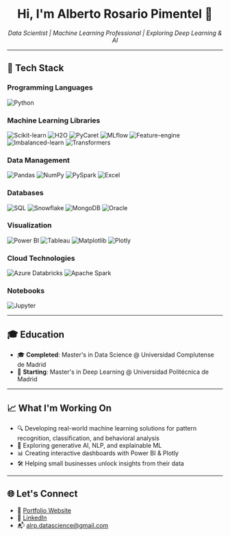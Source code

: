 <h1 align="center">Hi, I'm Alberto Rosario Pimentel 👋</h1>

<p align="center">
  <em>Data Scientist | Machine Learning Professional | Exploring Deep Learning & AI  </em>
</p>

---

## 🧰 Tech Stack

### Programming Languages
![Python](https://img.shields.io/badge/Python-3776AB?style=flat&logo=python&logoColor=white)

### Machine Learning Libraries
![Scikit-learn](https://img.shields.io/badge/Scikit--learn-F7931E?style=flat&logo=scikit-learn&logoColor=white)
![H2O](https://img.shields.io/badge/H2O.ai-000000?style=flat&logo=h2o.ai&logoColor=yellow)
![PyCaret](https://img.shields.io/badge/PyCaret-3C3C3C?style=flat&logo=python&logoColor=white)
![MLflow](https://img.shields.io/badge/MLflow-0194E2?style=flat&logo=mlflow&logoColor=white)
![Feature-engine](https://img.shields.io/badge/Feature--engine-525252?style=flat&logo=python&logoColor=white)
![Imbalanced-learn](https://img.shields.io/badge/Imbalanced--learn-008080?style=flat&logo=python&logoColor=white)
![Transformers](https://img.shields.io/badge/Transformers-FF4785?style=flat&logo=huggingface&logoColor=white)

### Data Management
![Pandas](https://img.shields.io/badge/Pandas-150458?style=flat&logo=pandas&logoColor=white)
![NumPy](https://img.shields.io/badge/Numpy-013243?style=flat&logo=numpy&logoColor=white)
![PySpark](https://img.shields.io/badge/PySpark-E25A1C?style=flat&logo=apachespark&logoColor=white)
![Excel](https://img.shields.io/badge/Excel-217346?style=flat&logo=microsoft-excel&logoColor=white)

### Databases
![SQL](https://img.shields.io/badge/SQL-4479A1?style=flat&logo=postgresql&logoColor=white)
![Snowflake](https://img.shields.io/badge/Snowflake-56B9DA?style=flat&logo=snowflake&logoColor=white)
![MongoDB](https://img.shields.io/badge/MongoDB-47A248?style=flat&logo=mongodb&logoColor=white)
![Oracle](https://img.shields.io/badge/Oracle-F80000?style=flat&logo=oracle&logoColor=white)

### Visualization
![Power BI](https://img.shields.io/badge/Power%20BI-F2C811?style=flat&logo=powerbi&logoColor=black)
![Tableau](https://img.shields.io/badge/Tableau-E97627?style=flat&logo=tableau&logoColor=white)
![Matplotlib](https://img.shields.io/badge/Matplotlib-11557C?style=flat&logo=python&logoColor=white)
![Plotly](https://img.shields.io/badge/Plotly-3F4F75?style=flat&logo=plotly&logoColor=white)

### Cloud Technologies
![Azure Databricks](https://img.shields.io/badge/Azure%20Databricks-F25022?style=flat&logo=microsoftazure&logoColor=white)
![Apache Spark](https://img.shields.io/badge/Apache%20Spark-E25A1C?style=flat&logo=apachespark&logoColor=white)

### Notebooks
![Jupyter](https://img.shields.io/badge/Jupyter-F37626?style=flat&logo=jupyter&logoColor=white)


---

## 🎓 Education

- 🎓 **Completed**: Master's in Data Science @ Universidad Complutense de Madrid  
- 🚀 **Starting**: Master's in Deep Learning @ Universidad Politécnica de Madrid  

---

## 📈 What I'm Working On

- 🔍 Developing real-world machine learning solutions for pattern recognition, classification, and behavioral analysis  
- 🤖 Exploring generative AI, NLP, and explainable ML  
- 📊 Creating interactive dashboards with Power BI & Plotly  
- 🛠️ Helping small businesses unlock insights from their data  


---

## 🌐 Let's Connect

- 🔗 [Portfolio Website](https://albertorp-datascience.github.io/portfolio/)
- 💼 [LinkedIn](https://linkedin.com/in/yourprofile)
- 📬 alrp.datascience@gmail.com


